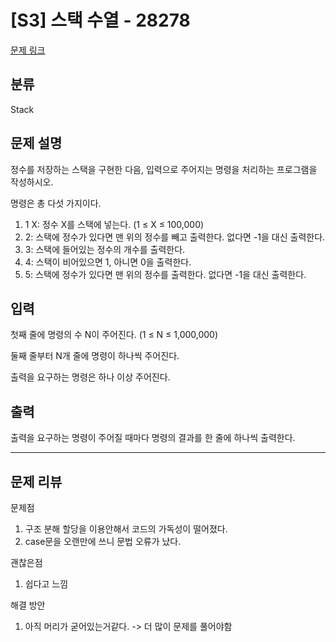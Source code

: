 # [S3] 스택 수열 - 28278
[문제 링크](https://www.acmicpc.net/problem/28278)

## 분류
Stack

## 문제 설명
정수를 저장하는 스택을 구현한 다음, 입력으로 주어지는 명령을 처리하는 프로그램을 작성하시오.

명령은 총 다섯 가지이다.

1. 1 X: 정수 X를 스택에 넣는다. (1 ≤ X ≤ 100,000)
2. 2: 스택에 정수가 있다면 맨 위의 정수를 빼고 출력한다. 없다면 -1을 대신 출력한다.
3. 3: 스택에 들어있는 정수의 개수를 출력한다.
4. 4: 스택이 비어있으면 1, 아니면 0을 출력한다.
5. 5: 스택에 정수가 있다면 맨 위의 정수를 출력한다. 없다면 -1을 대신 출력한다.

## 입력
첫째 줄에 명령의 수 N이 주어진다. (1 ≤ N ≤ 1,000,000)

둘째 줄부터 N개 줄에 명령이 하나씩 주어진다.

출력을 요구하는 명령은 하나 이상 주어진다.

## 출력
출력을 요구하는 명령이 주어질 때마다 명령의 결과를 한 줄에 하나씩 출력한다.

---

## 문제 리뷰
문제점 
 1. 구조 분해 할당을 이용안해서 코드의 가독성이 떨어졌다.
 2. case문을 오랜만에 쓰니 문법 오류가 났다.

괜찮은점
 1. 쉽다고 느낌


해결 방안
 1. 아직 머리가 굳어있는거같다. -> 더 많이 문제를 풀어야함